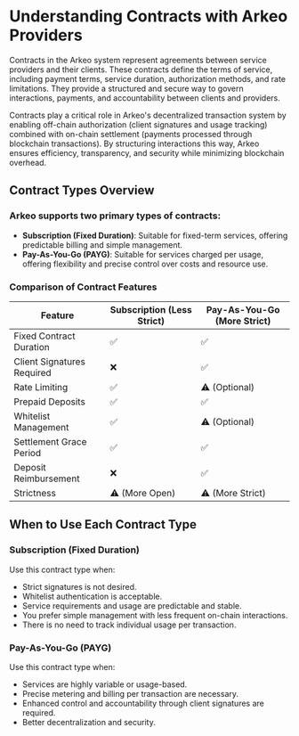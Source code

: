 # Understanding Contracts with Arkeo Providers

Contracts in the Arkeo system represent agreements between service providers and their clients. These contracts define the terms of service, including payment terms, service duration, authorization methods, and rate limitations. They provide a structured and secure way to govern interactions, payments, and accountability between clients and providers.

Contracts play a critical role in Arkeo's decentralized transaction system by enabling off-chain authorization (client signatures and usage tracking) combined with on-chain settlement (payments processed through blockchain transactions). By structuring interactions this way, Arkeo ensures efficiency, transparency, and security while minimizing blockchain overhead.

## Contract Types Overview

### Arkeo supports two primary types of contracts:

- **Subscription (Fixed Duration)**: Suitable for fixed-term services, offering predictable billing and simple management.
- **Pay-As-You-Go (PAYG)**: Suitable for services charged per usage, offering flexibility and precise control over costs and resource use.

### Comparison of Contract Features

| Feature                    | Subscription (Less Strict) | Pay-As-You-Go (More Strict) |
|----------------------------|----------------------------|-----------------------------|
| Fixed Contract Duration    | ✅                          | ✅                           |
| Client Signatures Required | ❌                          | ✅                           |
| Rate Limiting              | ✅                          | ⚠️ (Optional)               |
| Prepaid Deposits           | ✅                          | ✅                           |
| Whitelist Management       | ✅                          | ⚠️ (Optional)               |
| Settlement Grace Period    | ✅                          | ✅                           |
| Deposit Reimbursement      | ❌                          | ✅                           |
| Strictness                 | ⚠️ (More Open)             | ⚠️ (More Strict)            |

## When to Use Each Contract Type

### Subscription (Fixed Duration)
Use this contract type when:
- Strict signatures is not desired.
- Whitelist authentication is acceptable.
- Service requirements and usage are predictable and stable.
- You prefer simple management with less frequent on-chain interactions.
- There is no need to track individual usage per transaction.

### Pay-As-You-Go (PAYG)
Use this contract type when:
- Services are highly variable or usage-based.
- Precise metering and billing per transaction are necessary.
- Enhanced control and accountability through client signatures are required.
- Better decentralization and security.
